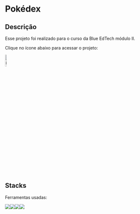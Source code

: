 # Pokédex

## Descrição
Esse projeto foi realizado para o curso da Blue EdTech módulo II.

Clique no ícone abaixo para acessar o projeto:

<a href="https://pokedexthabata.herokuapp.com/" target="_blank"><img style="width:10%" src="./public/css/PokéBall.icon.png" alt="ícone pokedex"></a>

## Stacks
Ferramentas usadas:
<div style="display:flex">
<img src="https://img.icons8.com/color/48/000000/javascript--v1.png"/>
<img src="https://img.icons8.com/color/48/000000/html-5--v2.png"/>
<img src="https://img.icons8.com/color/48/000000/css3.png"/>
<img src="https://img.icons8.com/color/48/000000/nodejs.png"/>
</div>
